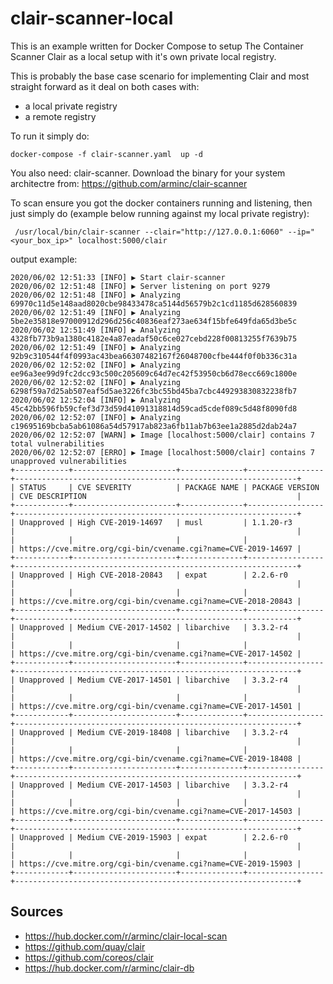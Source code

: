 # clair-scanner-local

This is an example written for Docker Compose to setup The Container Scanner Clair as a local setup with it's own private local registry.

This is probably the base case scenario for implementing Clair and most straight forward as it deal on both cases with:
 * a local private registry
 * a remote registry


To run it simply do:
```
docker-compose -f clair-scanner.yaml  up -d
```

You also need: clair-scanner. 
Download the binary for your system architectre from: https://github.com/arminc/clair-scanner

To scan ensure you got the docker containers running and listening, then just simply do (example below running against my local private registry):

```
 /usr/local/bin/clair-scanner --clair="http://127.0.0.1:6060" --ip="<your_box_ip>" localhost:5000/clair
```

output example:

```
2020/06/02 12:51:33 [INFO] ▶ Start clair-scanner
2020/06/02 12:51:48 [INFO] ▶ Server listening on port 9279
2020/06/02 12:51:48 [INFO] ▶ Analyzing 69970c11d5e148aad8020cbe98433478ca5144d56579b2c1cd1185d628560839
2020/06/02 12:51:49 [INFO] ▶ Analyzing 5be2e35818e97000912d296d256c40836eaf273ae634f15bfe649fda65d3be5c
2020/06/02 12:51:49 [INFO] ▶ Analyzing 4328fb773b9a1380c4182e4a87eadaf50c6ce027cebd228f00813255f7639b75
2020/06/02 12:51:49 [INFO] ▶ Analyzing 92b9c310544f4f0993ac43bea66307482167f26048700cfbe444f0f0b336c31a
2020/06/02 12:52:02 [INFO] ▶ Analyzing ee96a3ee99d9fc2dcc93c500c205609c64d7ec42f53950cb6d78ecc669c1800e
2020/06/02 12:52:02 [INFO] ▶ Analyzing 6298f59a7d25ab507eaf5d5ae3226fc3bc55bd45ba7cbc449293830832238fb7
2020/06/02 12:52:04 [INFO] ▶ Analyzing 45c42bb596fb59cfef3d73d59d41091318814d59cad5cdef089c5d48f8090fd8
2020/06/02 12:52:07 [INFO] ▶ Analyzing c19695169bcba5ab61086a54d57917ab823a6fb11ab7b63ee1a2885d2dab24a7
2020/06/02 12:52:07 [WARN] ▶ Image [localhost:5000/clair] contains 7 total vulnerabilities
2020/06/02 12:52:07 [ERRO] ▶ Image [localhost:5000/clair] contains 7 unapproved vulnerabilities
+------------+-----------------------+--------------+-----------------+---------------------------------------------------------------+
| STATUS     | CVE SEVERITY          | PACKAGE NAME | PACKAGE VERSION | CVE DESCRIPTION                                               |
+------------+-----------------------+--------------+-----------------+---------------------------------------------------------------+
| Unapproved | High CVE-2019-14697   | musl         | 1.1.20-r3       |                                                               |
|            |                       |              |                 | https://cve.mitre.org/cgi-bin/cvename.cgi?name=CVE-2019-14697 |
+------------+-----------------------+--------------+-----------------+---------------------------------------------------------------+
| Unapproved | High CVE-2018-20843   | expat        | 2.2.6-r0        |                                                               |
|            |                       |              |                 | https://cve.mitre.org/cgi-bin/cvename.cgi?name=CVE-2018-20843 |
+------------+-----------------------+--------------+-----------------+---------------------------------------------------------------+
| Unapproved | Medium CVE-2017-14502 | libarchive   | 3.3.2-r4        |                                                               |
|            |                       |              |                 | https://cve.mitre.org/cgi-bin/cvename.cgi?name=CVE-2017-14502 |
+------------+-----------------------+--------------+-----------------+---------------------------------------------------------------+
| Unapproved | Medium CVE-2017-14501 | libarchive   | 3.3.2-r4        |                                                               |
|            |                       |              |                 | https://cve.mitre.org/cgi-bin/cvename.cgi?name=CVE-2017-14501 |
+------------+-----------------------+--------------+-----------------+---------------------------------------------------------------+
| Unapproved | Medium CVE-2019-18408 | libarchive   | 3.3.2-r4        |                                                               |
|            |                       |              |                 | https://cve.mitre.org/cgi-bin/cvename.cgi?name=CVE-2019-18408 |
+------------+-----------------------+--------------+-----------------+---------------------------------------------------------------+
| Unapproved | Medium CVE-2017-14503 | libarchive   | 3.3.2-r4        |                                                               |
|            |                       |              |                 | https://cve.mitre.org/cgi-bin/cvename.cgi?name=CVE-2017-14503 |
+------------+-----------------------+--------------+-----------------+---------------------------------------------------------------+
| Unapproved | Medium CVE-2019-15903 | expat        | 2.2.6-r0        |                                                               |
|            |                       |              |                 | https://cve.mitre.org/cgi-bin/cvename.cgi?name=CVE-2019-15903 |
+------------+-----------------------+--------------+-----------------+---------------------------------------------------------------+

```

## Sources

* https://hub.docker.com/r/arminc/clair-local-scan
* https://github.com/quay/clair
* https://github.com/coreos/clair
* https://hub.docker.com/r/arminc/clair-db